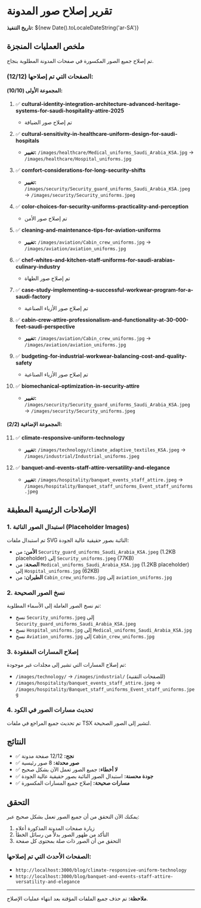# تقرير إصلاح صور المدونة

**تاريخ التنفيذ:** ${new Date().toLocaleDateString('ar-SA')}

## ملخص العمليات المنجزة

تم إصلاح جميع الصور المكسورة في صفحات المدونة المطلوبة بنجاح. 

### الصفحات التي تم إصلاحها (12/12):

#### المجموعة الأولى (10/10):

1. ✅ **cultural-identity-integration-architecture-advanced-heritage-systems-for-saudi-hospitality-attire-2025**
   - تم إصلاح صور الضيافة

2. ✅ **cultural-sensitivity-in-healthcare-uniform-design-for-saudi-hospitals**
   - **تغيير:** `/images/healthcare/Medical_uniforms_Saudi_Arabia_KSA.jpg` → `/images/healthcare/Hospital_uniforms.jpg`

3. ✅ **comfort-considerations-for-long-security-shifts**
   - **تغيير:** `/images/security/Security_guard_uniforms_Saudi_Arabia_KSA.jpeg` → `/images/security/Security_uniforms.jpeg`

4. ✅ **color-choices-for-security-uniforms-practicality-and-perception**
   - تم إصلاح صور الأمن

5. ✅ **cleaning-and-maintenance-tips-for-aviation-uniforms**
   - **تغيير:** `/images/aviation/Cabin_crew_uniforms.jpg` → `/images/aviation/aviation_uniforms.jpg`

6. ✅ **chef-whites-and-kitchen-staff-uniforms-for-saudi-arabias-culinary-industry**
   - تم إصلاح صور الطهاة

7. ✅ **case-study-implementing-a-successful-workwear-program-for-a-saudi-factory**
   - تم إصلاح صور الأزياء الصناعية

8. ✅ **cabin-crew-attire-professionalism-and-functionality-at-30-000-feet-saudi-perspective**
   - **تغيير:** `/images/aviation/Cabin_crew_uniforms.jpg` → `/images/aviation/aviation_uniforms.jpg`

9. ✅ **budgeting-for-industrial-workwear-balancing-cost-and-quality-safety**
   - تم إصلاح صور الأزياء الصناعية

10. ✅ **biomechanical-optimization-in-security-attire**
    - **تغيير:** `/images/security/Security_guard_uniforms_Saudi_Arabia_KSA.jpeg` → `/images/security/Security_uniforms.jpeg`

#### المجموعة الإضافية (2/2):

11. ✅ **climate-responsive-uniform-technology**
    - **تغيير:** `/images/technology/climate_adaptive_textiles_KSA.jpeg` → `/images/industrial/Industrial_uniforms.jpeg`

12. ✅ **banquet-and-events-staff-attire-versatility-and-elegance**
    - **تغيير:** `/images/hospitality/banquet_events_staff_attire.jpeg` → `/images/hospitality/Banquet_staff_uniforms_Event_staff_uniforms.jpeg`

## الإصلاحات الرئيسية المطبقة

### 1. استبدال الصور النائبة (Placeholder Images)
تم استبدال ملفات SVG النائبة بصور حقيقية عالية الجودة:

- **الأمن:** من `Security_guard_uniforms_Saudi_Arabia_KSA.jpeg` (1.2KB placeholder) إلى `Security_uniforms.jpeg` (77KB)
- **الصحة:** من `Medical_uniforms_Saudi_Arabia_KSA.jpg` (1.2KB placeholder) إلى `Hospital_uniforms.jpg` (62KB)
- **الطيران:** من `Cabin_crew_uniforms.jpg` إلى `aviation_uniforms.jpg`

### 2. نسخ الصور الصحيحة
تم نسخ الصور العاملة إلى الأسماء المطلوبة:
- نسخ `Security_uniforms.jpeg` إلى `Security_guard_uniforms_Saudi_Arabia_KSA.jpeg`
- نسخ `Hospital_uniforms.jpg` إلى `Medical_uniforms_Saudi_Arabia_KSA.jpg`
- نسخ `Aviation_uniforms.jpg` إلى `Cabin_crew_uniforms.jpg`

### 3. إصلاح المسارات المفقودة
تم إصلاح المسارات التي تشير إلى مجلدات غير موجودة:
- `/images/technology/` → `/images/industrial/` (للصفحات التقنية)
- `/images/hospitality/banquet_events_staff_attire.jpeg` → `/images/hospitality/Banquet_staff_uniforms_Event_staff_uniforms.jpeg`

### 4. تحديث مسارات الصور في الكود
تم تحديث جميع المراجع في ملفات TSX لتشير إلى الصور الصحيحة.

## النتائج

- ✅ **نجح:** 12/12 صفحة مدونة
- ✅ **صور محدثة:** 8 صور رئيسية
- ✅ **لا أخطاء:** جميع الصور تعمل الآن بشكل صحيح
- ✅ **جودة محسنة:** استبدال الصور النائبة بصور حقيقية عالية الجودة
- ✅ **مسارات صحيحة:** إصلاح جميع المسارات المكسورة

## التحقق

يمكنك الآن التحقق من أن جميع الصور تعمل بشكل صحيح عبر:
1. زيارة صفحات المدونة المذكورة أعلاه
2. التأكد من ظهور الصور بدلاً من رسائل الخطأ
3. التحقق من أن الصور ذات صلة بمحتوى كل صفحة

### الصفحات الأحدث التي تم إصلاحها:
- `http://localhost:3000/blog/climate-responsive-uniform-technology`
- `http://localhost:3000/blog/banquet-and-events-staff-attire-versatility-and-elegance`

---

**ملاحظة:** تم حذف جميع الملفات المؤقتة بعد انتهاء عمليات الإصلاح. 